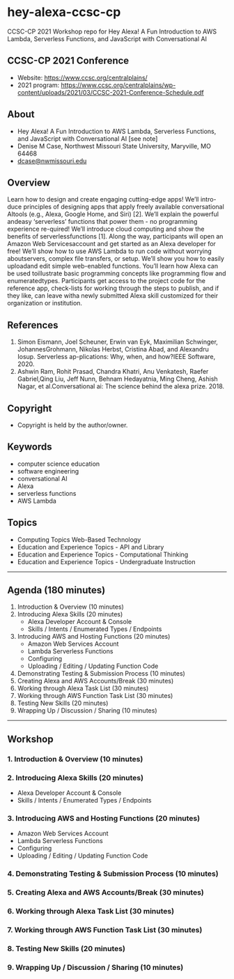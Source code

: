 # hey-alexa-ccsc-cp
CCSC-CP 2021 Workshop repo for Hey Alexa!  A Fun Introduction to AWS Lambda, Serverless Functions, and JavaScript with Conversational AI

## CCSC-CP 2021 Conference

- Website: <https://www.ccsc.org/centralplains/>
- 2021 program: <https://www.ccsc.org/centralplains/wp-content/uploads/2021/03/CCSC-2021-Conference-Schedule.pdf>

## About

- Hey Alexa!  A Fun Introduction to AWS Lambda, Serverless Functions, and JavaScript with Conversational AI [see note]
- Denise M Case, Northwest Missouri State University, Maryville, MO 64468
- dcase@nwmissouri.edu

## Overview

Learn how to design and create engaging cutting-edge apps! 
We’ll intro-duce principles of designing apps that apply freely available conversational AItools (e.g., Alexa, Google Home, and Siri) [2]. 
We’ll explain the powerful andeasy ‘serverless’ functions that power them - no programming experience re-quired! 
We’ll introduce cloud computing and show the benefits of serverlessfunctions [1]. 
Along the way, participants will open an Amazon Web Servicesaccount and get started as an Alexa developer for free!
We’ll show how to use AWS Lambda to run code without worrying aboutservers, complex file transfers, or setup. 
We’ll show you how to easily uploadand edit simple web-enabled functions. 
You’ll learn how Alexa can be used toillustrate basic programming concepts like programming flow and enumeratedtypes. 
Participants get access to the project code for the reference app, check-lists for working through the steps to publish, and if they like, can leave witha newly submitted Alexa skill customized for their organization or institution.

## References

1. Simon Eismann, Joel Scheuner, Erwin van Eyk, Maximilian Schwinger, JohannesGrohmann, Nikolas Herbst, Cristina Abad, and Alexandru Iosup. Serverless ap-plications: Why, when, and how?IEEE Software, 2020.
2. Ashwin Ram, Rohit Prasad, Chandra Khatri, Anu Venkatesh, Raefer Gabriel,Qing Liu, Jeff Nunn, Behnam Hedayatnia, Ming Cheng, Ashish Nagar, et al.Conversational ai: The science behind the alexa prize. 2018.

## Copyright

- Copyright is held by the author/owner.

## Keywords

- computer science education
- software engineering
- conversational AI
- Alexa
- serverless functions
- AWS Lambda

## Topics

- Computing Topics Web-Based Technology
- Education and Experience Topics - API and Library
- Education and Experience Topics - Computational Thinking
- Education and Experience Topics - Undergraduate Instruction

---

## Agenda (180 minutes)

1. Introduction & Overview (10 minutes)
2. Introducing Alexa Skills (20 minutes)
   - Alexa Developer Account & Console
   - Skills / Intents / Enumerated Types / Endpoints
3. Introducing AWS and Hosting Functions (20 minutes)
   - Amazon Web Services Account
   - Lambda Serverless Functions
   - Configuring 
   - Uploading / Editing / Updating Function Code
4. Demonstrating Testing & Submission Process (10 minutes)
5. Creating Alexa and AWS Accounts/Break (30 minutes) 
6. Working through Alexa Task List (30 minutes)
7. Working through AWS Function Task List (30 minutes)
8. Testing New Skills (20 minutes)
9. Wrapping Up / Discussion / Sharing (10 minutes)

---

## Workshop

### 1. Introduction & Overview (10 minutes)



### 2. Introducing Alexa Skills (20 minutes)
   - Alexa Developer Account & Console
   - Skills / Intents / Enumerated Types / Endpoints


### 3. Introducing AWS and Hosting Functions (20 minutes)
   - Amazon Web Services Account
   - Lambda Serverless Functions
   - Configuring 
   - Uploading / Editing / Updating Function Code



### 4. Demonstrating Testing & Submission Process (10 minutes)


### 5. Creating Alexa and AWS Accounts/Break (30 minutes) 


### 6. Working through Alexa Task List (30 minutes)


### 7. Working through AWS Function Task List (30 minutes)


### 8. Testing New Skills (20 minutes)


### 9. Wrapping Up / Discussion / Sharing (10 minutes)


